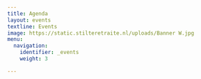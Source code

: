 ```yaml
---
title: Agenda
layout: events
textline: Events
image: https://static.stilteretraite.nl/uploads/Banner W.jpg
menu:
  navigation:
    identifier: _events
    weight: 3

---
```

